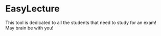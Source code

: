 # EasyLecture
This tool is dedicated to all the students that need to study for an exam! May brain be with you!
